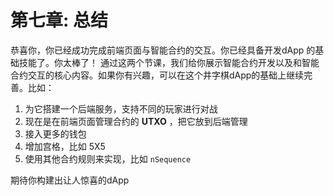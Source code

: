 # 第七章: 总结

恭喜你，你已经成功完成前端页面与智能合约的交互。你已经具备开发dApp 的基础技能了。你太棒了！
通过这两个节课，我们给你展示智能合约开发以及和智能合约交互的核心内容。如果你有兴趣，可以在这个井字棋dApp的基础上继续完善。比如：

1. 为它搭建一个后端服务，支持不同的玩家进行对战
2. 现在是在前端页面管理合约的 **UTXO** ，把它放到后端管理
3. 接入更多的钱包
4. 增加宫格，比如 5X5
5. 使用其他合约规则来实现，比如 `nSequence`


期待你构建出让人惊喜的dApp


